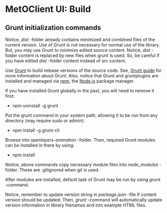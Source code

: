 MetOClient UI: Build
====================

Grunt initialization commands
-----------------------------

Notice, *dist* -folder already contains minimized and combined files of the current version. 
Use of Grunt is not necessary for normal use of the library. But, you may use Grunt to minimize 
edited source content. Notice, *dist* -folder content is replaced by new files when grunt is used. 
So, be careful if you have edited *dist* -folder content instead of *src* content.

Use [Grunt](http://gruntjs.com) to build release versions of the source code. 
See, [Grunt guide](http://gruntjs.com/getting-started) for more information about Grunt. 
Also, notice that Grunt and gruntplugins are installed and managed via [npm](https://npmjs.org/), 
the [Node.js](http://nodejs.org/) package manager.

If you have installed Grunt globally in the past, you will need to remove it first:
* npm uninstall -g grunt

Put the grunt command in your system path, allowing it to be run from any directory (may require sudo or admin):
* npm install -g grunt-cli

Browse into *openlayers-animation* -folder. Then, required Grunt modules can be installed in there by using:
* npm install

Notice, above commands copy necessary module files into *node_modules* -folder. These are .gitignored when git is used.

After modules are installed, default task of Grunt may be run by using *grunt* -command.

Notice, remember to update version string in *package.json* -file if content version should be updated. 
Then, *grunt* -command will automatically update version information in library filenames and into example HTML files.

